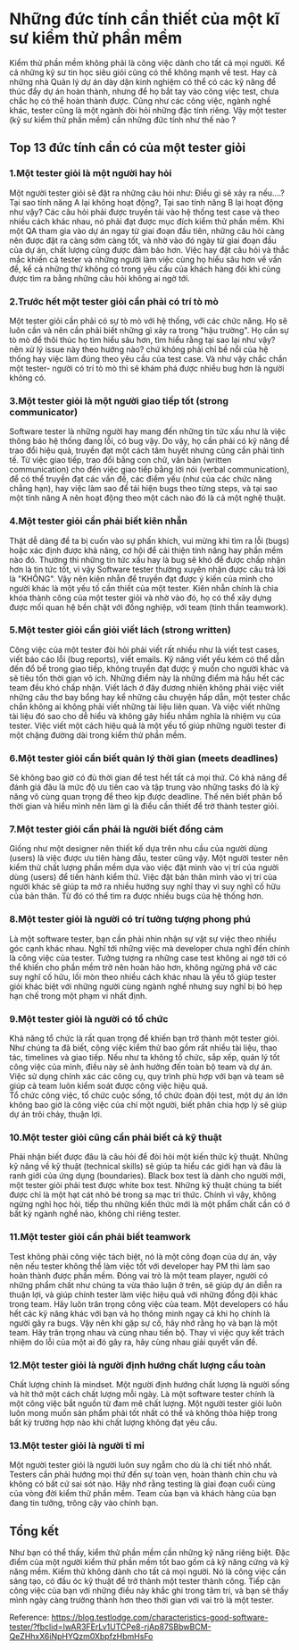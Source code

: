 # Những đức tính cần thiết của một kĩ sư kiểm thử phần mềm

Kiểm thử phần mềm không phải là công việc dành cho tất cả mọi người. Kể cả những kỹ sư tin học siêu giỏi cũng có thể không mạnh về test. Hay cả những nhà Quản lý dự án dày dặn kinh nghiệm có thể có các kỹ năng để thúc đẩy dự án hoàn thành, nhưng để họ bắt tay vào công việc test, chưa chắc họ có thể hoàn thành được. Cũng như các công việc, ngành nghề khác, tester cũng là một ngành đòi hỏi những đặc tính riêng. Vậy một tester (kỹ sư kiểm thử phần mềm) cần những đức tính như thế nào ?

## Top 13 đức tính cần có của một tester giỏi
### 1.Một tester giỏi là một người hay hỏi
Một người tester giỏi sẽ đặt ra những câu hỏi như: Điều gì sẽ xảy ra nếu....? Tại sao tính năng A lại không hoạt động?, Tại sao tính năng B lại hoạt động như vậy? 
Các câu hỏi phải được truyền tải vào hệ thống test case và theo nhiều cách khác nhau, nó phải đạt được mục đích kiểm thử phần mềm. Khi một QA tham gia vào dự án ngay từ giai đoạn đầu tiên, những câu hỏi càng nên được đặt ra càng sớm càng tốt, và nhờ vào đó ngày từ giai đoạn đầu của dự án, chất lượng cũng được đảm bảo hơn. 
Việc hay đặt câu hỏi và thắc mắc khiến cả tester và những người làm việc cùng họ hiểu sâu hơn về vấn đề, kể cả những thứ không có trong yêu cầu của khách hàng đôi khi cũng được tìm ra bằng những câu hỏi không ai ngờ tới. 

### 2.Trước hết một tester giỏi cần phải có trí tò mò
Một tester giỏi cần phải có sự tò mò với hệ thống, với các chức năng. Họ sẽ luôn cần và nên cần phải biết những gì xảy ra trong "hậu trường". Họ cần sự tò mò để thôi thúc họ tìm hiểu sâu hơn, tìm hiểu rằng tại sao lại như vậy? nên xử lý issue này theo hướng nào? chứ không phải chỉ bề nổi của hệ thống hay việc làm đúng theo yêu cầu của test case.  Và như vậy chắc chắn một tester- người có trí tò mò thì sẽ khám phá được nhiều bug hơn là người không có.


### 3.Một tester giỏi là một người giao tiếp tốt (strong communicator)
Software tester là những người hay mang đến những tin tức xấu như là việc thông báo hệ thống đang lỗi, có bug vậy. Do vậy, họ cần phải có kỹ năng để trao đổi hiệu quả, truyền đạt một cách tâm huyết nhưng cũng cần phải tinh tế. Từ việc giao tiếp, trao đổi bằng con chữ, văn bản (written communication) cho đến việc giao tiếp bằng lời nói (verbal communication), để có thể truyền đạt các vấn đề, các điểm yếu (như của các chức năng chẳng hạn), hay việc làm sao để tái hiện bugs theo từng steps, và tại sao một tính năng A nên hoạt động theo một cách nào đó là cả một nghệ thuật. 

### 4.Một tester giỏi cần phải biết kiên nhẫn
Thật dễ dàng để ta bị cuốn vào sự phấn khích, vui mừng khi tìm ra lỗi (bugs) hoặc xác định được khả năng, cơ hội để cải thiện tính năng hay phần mềm nào đó. Thường thì những tin tức xấu hay là bug sẽ khó để được chấp nhận hơn là tin tức tốt, vì vậy Software tester thường xuyên nhận được câu trả lời là "KHÔNG". Vậy nên kiên nhẫn để truyền đạt được ý kiến của mình cho người khác là một yếu tố cần thiết của một tester. Kiên nhẫn chính là chìa khóa thành công của một tester giỏi và nhờ vào đó, họ có thể xây dựng được mối quan hệ bền chặt với đồng nghiệp, với team (tinh thần teamwork). 

### 5.Một tester giỏi cần giỏi viết lách (strong written)
Công việc của một tester đòi hỏi phải viết rất nhiều như là viết test cases, viết báo cáo lỗi (bug reports), viết emails. Kỹ năng viết yếu kém có thể dẫn đến đổ bể trong giao tiếp, không truyền đạt được ý muốn cho người khác và sẽ tiêu tốn thời gian vô ích. Những điểm này là những điểm mà hầu hết các team đều khó chấp nhận. Viết lách ở đây đương nhiên không phải việc viết những câu thơ bay bổng hay kể những câu chuyện hấp dẫn, một tester chắc chắn không ai không phải viết những tài liệu liên quan. Và việc viết những tài liệu đó sao cho dễ hiểu và không gây hiểu nhầm nghĩa là nhiệm vụ của tester. Việc viết một cách hiệu quả là một yếu tố giúp những người tester đi một chặng đường dài trong kiểm thử phần mềm. 

### 6.Một tester giỏi cần biết quản lý thời gian (meets deadlines)
Sẽ không bao giờ có đủ thời gian để test hết tất cả mọi thứ. Có khả năng để đánh giá đâu là mức độ ưu tiên cao và tập trung vào những tasks đó là kỹ năng vô cùng quan trọng để theo kịp được deadline. Thế nên biết phân bổ thời gian và hiểu mình nên làm gì là điều cần thiết để trờ thành tester giỏi. 

### 7.Một tester giỏi cần phải là người biết đồng cảm
Giống như một designer nên thiết kế dựa trên nhu cầu của người dùng (users) là việc được ưu tiên hàng đầu, tester cũng vậy. Một người tester nên kiểm thử chất lượng phần mềm dựa vào việc đặt mình vào vị trí của người dùng (users) để tiến hành kiểm thử. Việc đặt bản thân mình vào vị trí của người khác sẽ giúp ta mở ra nhiều hướng suy nghĩ thay vì suy nghĩ cố hữu của bản thân. Từ đó có thể tìm ra được nhiều bugs của hệ thống hơn. 

### 8.Một tester giỏi là người có trí tưởng tượng phong phú
Là một software tester, bạn cần phải nhìn nhận sự vật sự việc theo nhiều góc cạnh khác nhau. Nghĩ tới những việc mà developer chưa nghĩ đến chính là công việc của tester. Tưởng tượng ra những case test không ai ngờ tới có thể khiến cho phần mềm trở nên hoàn hảo hơn, không ngừng phá vỡ các suy nghĩ cố hữu, lối mòn theo nhiều cách khác nhau là yếu tố giúp tester giỏi khác biệt với những người cùng ngành nghề nhưng suy nghĩ bị bó hẹp hạn chế trong một phạm vi nhất định. 

### 9.Một tester giỏi là người có tổ chức
Khả năng tổ chức là rất quan trọng để khiến bạn trở thành một tester giỏi. Như chúng ta đã biết, công việc kiểm thử bao gồm rất nhiều tài liệu, thao tác, timelines và giao tiếp. Nếu như ta không tổ chức, sắp xếp, quản lý tốt công việc của mình, điều này sẽ ảnh hưởng đến toàn bộ team và dự án. Việc sử dụng chính xác các công cụ, quy trình phù hợp với bạn và team sẽ giúp cả team luôn kiểm soát được công việc hiệu quả.  
Tổ chức công việc, tổ chức cuộc sống, tổ chức đoàn đội test, một dự án lớn không bao giờ là công việc của chỉ một người, biết phân chia hợp lý sẽ giúp dự án trôi chảy, thuận lợi. 

### 10.Một tester giỏi cũng cần phải biết cả kỹ thuật
Phải nhận biết được đâu là câu hỏi để đòi hỏi một kiến thức kỹ thuật. Những kỹ năng về kỹ thuật (technical skills) sẽ giúp ta hiểu các giới hạn và đâu là ranh giới của ứng dụng (boundaries). Black box test là dành cho người mới, một tester giỏi phải test được white box test. 
Những kỹ thuật chúng ta biết được chỉ là một hạt cát nhỏ bé trong sa mạc tri thức. Chính vì vậy, không ngừng nghỉ học hỏi, tiếp thu những kiến thức mới là một phẩm chất cần có ở bất kỳ ngành nghề nào, không chỉ riêng tester. 

### 11.Một tester giỏi cần phải biết teamwork
Test không phải công việc tách biệt, nó là một công đoạn của dự án, vậy nên nếu tester không thể làm việc tốt với developer hay PM thì làm sao hoàn thành được phần mềm. 
Đóng vai trò là một team player, người có những phẩm chất như chúng ta vừa thảo luận ở trên, sẽ giúp dự án diễn ra thuận lợi, và giúp chính tester làm việc hiệu quả với những đồng đội khác trong team. Hãy luôn trân trọng công việc của team. Một developers có hầu hết các kỹ năng khác với bạn và họ thông minh ngay cả khi họ chính là người gây ra bugs. Vậy nên khi gặp sự cố, hãy nhớ rằng họ và bạn là một team. Hãy trân trọng nhau và cùng nhau tiến bộ. Thay vì việc quy kết trách nhiệm do lỗi của một ai đó gây ra, hãy cùng nhau giải quyết vấn đề. 

### 12.Một tester giỏi là người định hướng chất lượng cầu toàn 
Chất lượng chính là mindset. Một người định hướng chất lượng là người sống và hít thở một cách chất lượng mỗi ngày. Là một software tester chính là một công việc bắt nguồn từ đam mê chất lượng. Một người tester giỏi luôn luôn mong muốn sản phẩm phải tốt nhất có thể và không thỏa hiệp trong bất kỳ trường hợp nào khi chất lượng không đạt yêu cầu.  

### 13.Một tester giỏi là người tỉ mỉ
Một người tester giỏi là người luôn suy ngẫm cho dù là chi tiết nhỏ nhất. Testers cần phải hướng mọi thứ đến sự toàn vẹn, hoàn thành chỉn chu và không có bất cứ sai sót nào. Hãy nhớ rằng testing là giai đoạn cuối cùng của vòng đời kiểm thử phần mềm. Team của bạn và khách hàng của bạn đang tin tưởng, trông cậy vào chính bạn. 

## Tổng kết
Như bạn có thể thấy, kiểm thử phần mềm cần những kỹ năng riêng biệt. Đặc điểm của một người kiểm thử phần mềm tốt bao gồm cả kỹ năng cứng và kỹ năng mềm. Kiểm thử không dành cho tất cả mọi người. Nó là công việc cần sáng tạo, có đầu óc kỹ thuật để trở thành một tester thành công. Tiếp cận công việc của bạn với những điều này khắc ghi trong tâm trí, và bạn sẽ thấy mình ngày càng trưởng thành hơn theo thời gian với vai trò là một tester. 

Reference: https://blog.testlodge.com/characteristics-good-software-tester/?fbclid=IwAR3FErLv1UTCPe8-rjAp87SBbwBCM-QeZHhxX6iNpHYQzm0XbpfzHbmHsFo